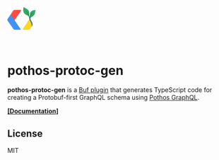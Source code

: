 <img src="./docs/public/logo.svg" width="64" style="margin-bottom: 2rem" >

# pothos-protoc-gen

**pothos-protoc-gen** is a [Buf plugin](https://buf.build/docs/cli/buf-plugins/overview/) that generates TypeScript code for creating a Protobuf-first GraphQL schema using [Pothos GraphQL](https://pothos-graphql.dev/).

[**[Documentation]**](https://iamchanii.github.io/pothos-protoc-gen/)

## License

MIT
